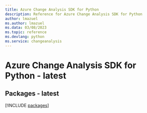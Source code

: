 ```yaml
---
title: Azure Change Analysis SDK for Python
description: Reference for Azure Change Analysis SDK for Python
author: lmazuel
ms.author: lmazuel
ms.data: 03/08/2023
ms.topic: reference
ms.devlang: python
ms.service: changeanalysis
---
```

# Azure Change Analysis SDK for Python - latest
## Packages - latest
[!INCLUDE [packages](change-analysis-index.md)]